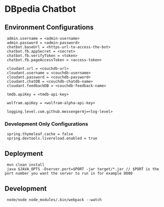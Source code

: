# DBpedia Chatbot

## Environment Configurations
     admin.username = <admin-username>
     admin.password = <admin-password>
     chatbot.baseUrl = <https-url-to-access-the-bot>
     chatbot.fb.appSecret = <secret>
     chatbot.fb.verifyToken = <token>
     chatbot.fb.pageAccessToken = <access-token>
     
     cloudant.url = <couchdb-url>
     cloudant.username = <couchdb-username>
     cloudant.password = <couchdb-password>
     cloudant.chatDB = <couchdb-chatdb-name>
     cloudant.feedbackDB = <couchdb-feedback-name>
     
     tmdb.apiKey = <tmdb-api-key>
     
     wolfram.apiKey = <wolfram-alpha-api-key>     
     
     logging.level.com.github.messenger4j=<log-level>

### Development Only Configurations
     spring.thymeleaf.cache = false
     spring.devtools.livereload.enabled = true

## Deployment
     mvn clean install
     java $JAVA_OPTS -Dserver.port=$PORT -jar target/*.jar // $PORT is the port number you want the server to run in for example 8080         
 
## Development
     node/node node_modules/.bin/webpack --watch
